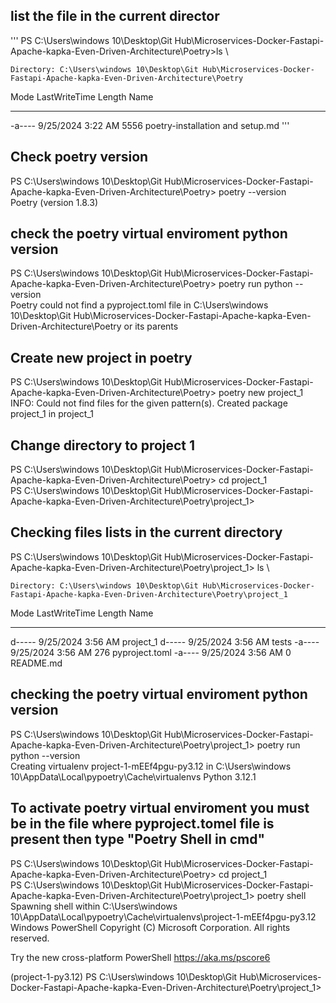 ## list the file in the current director ##
'''
PS C:\Users\windows 10\Desktop\Git Hub\Microservices-Docker-Fastapi-Apache-kapka-Even-Driven-Architecture\Poetry>ls \


    Directory: C:\Users\windows 10\Desktop\Git Hub\Microservices-Docker-Fastapi-Apache-kapka-Even-Driven-Architecture\Poetry


Mode                 LastWriteTime         Length Name
----                 -------------         ------ ----
-a----         9/25/2024   3:22 AM           5556 poetry-installation and setup.md 
'''
## Check poetry version ##
PS C:\Users\windows 10\Desktop\Git Hub\Microservices-Docker-Fastapi-Apache-kapka-Even-Driven-Architecture\Poetry> poetry --version \
Poetry (version 1.8.3)
## check the poetry virtual enviroment python version ##
PS C:\Users\windows 10\Desktop\Git Hub\Microservices-Docker-Fastapi-Apache-kapka-Even-Driven-Architecture\Poetry> poetry run python --version \
Poetry could not find a pyproject.toml file in C:\Users\windows 10\Desktop\Git Hub\Microservices-Docker-Fastapi-Apache-kapka-Even-Driven-Architecture\Poetry or its parents

## Create new project in poetry ##
PS C:\Users\windows 10\Desktop\Git Hub\Microservices-Docker-Fastapi-Apache-kapka-Even-Driven-Architecture\Poetry> poetry new project_1 \
INFO: Could not find files for the given pattern(s).
Created package project_1 in project_1

## Change directory to project 1 ##
PS C:\Users\windows 10\Desktop\Git Hub\Microservices-Docker-Fastapi-Apache-kapka-Even-Driven-Architecture\Poetry> cd project_1 \
PS C:\Users\windows 10\Desktop\Git Hub\Microservices-Docker-Fastapi-Apache-kapka-Even-Driven-Architecture\Poetry\project_1>

## Checking files lists in the current directory ##
PS C:\Users\windows 10\Desktop\Git Hub\Microservices-Docker-Fastapi-Apache-kapka-Even-Driven-Architecture\Poetry\project_1> ls \


    Directory: C:\Users\windows 10\Desktop\Git Hub\Microservices-Docker-Fastapi-Apache-kapka-Even-Driven-Architecture\Poetry\project_1


Mode                 LastWriteTime         Length Name
----                 -------------         ------ ----
d-----         9/25/2024   3:56 AM                project_1
d-----         9/25/2024   3:56 AM                tests
-a----         9/25/2024   3:56 AM            276 pyproject.toml
-a----         9/25/2024   3:56 AM              0 README.md

## checking the poetry virtual enviroment python version ##
PS C:\Users\windows 10\Desktop\Git Hub\Microservices-Docker-Fastapi-Apache-kapka-Even-Driven-Architecture\Poetry\project_1> poetry run python --version \
Creating virtualenv project-1-mEEf4pgu-py3.12 in C:\Users\windows 10\AppData\Local\pypoetry\Cache\virtualenvs
Python 3.12.1

## To activate poetry virtual enviroment you must be in the file where pyproject.tomel file is present then type "Poetry Shell in cmd" ##
PS C:\Users\windows 10\Desktop\Git Hub\Microservices-Docker-Fastapi-Apache-kapka-Even-Driven-Architecture\Poetry> cd project_1 \
PS C:\Users\windows 10\Desktop\Git Hub\Microservices-Docker-Fastapi-Apache-kapka-Even-Driven-Architecture\Poetry\project_1> poetry shell \
Spawning shell within C:\Users\windows 10\AppData\Local\pypoetry\Cache\virtualenvs\project-1-mEEf4pgu-py3.12
Windows PowerShell
Copyright (C) Microsoft Corporation. All rights reserved.   

Try the new cross-platform PowerShell https://aka.ms/pscore6

(project-1-py3.12) PS C:\Users\windows 10\Desktop\Git Hub\Microservices-Docker-Fastapi-Apache-kapka-Even-Driven-Architecture\Poetry\project_1>